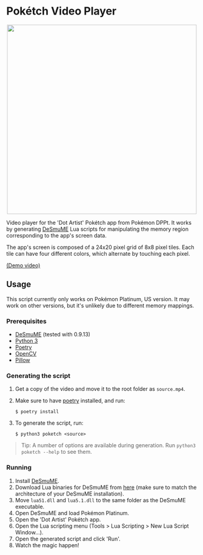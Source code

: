 # Pokétch Video Player

<p align="center">
     <img src="https://user-images.githubusercontent.com/29354120/214530159-06652ae1-4875-4c30-b067-0e61c98159d6.png" width="500">
</p>

Video player for the 'Dot Artist' Pokétch app from Pokémon DPPt. It works by generating [DeSmuME](http://desmume.org/) Lua scripts for manipulating the memory region corresponding to the app's screen data.

The app's screen is composed of a 24x20 pixel grid of 8x8 pixel tiles. Each tile can have four different colors, which alternate by touching each pixel.

[(Demo video)](https://youtu.be/_p1q9_shSTw)

## Usage

This script currently only works on Pokémon Platinum, US version. It may work on other versions, but it's unlikely due to different memory mappings.

### Prerequisites

-   [DeSmuME](http://desmume.org/) (tested with 0.9.13)
-   [Python 3](https://www.python.org/downloads/)
-   [Poetry](https://python-poetry.org/)
-   [OpenCV](https://opencv.org/)
-   [Pillow](https://pillow.readthedocs.io/en/stable/)

### Generating the script

1. Get a copy of the video and move it to the root folder as `source.mp4`.
1. Make sure to have [poetry](https://python-poetry.org) installed, and run:

    ```shell
    $ poetry install
    ```

1. To generate the script, run:

    ```shell
    $ python3 poketch <source>
    ```

> Tip: A number of options are available during generation. Run `python3 poketch --help` to see them.

### Running

1. Install [DeSmuME](http://desmume.org/).
1. Download Lua binaries for DeSmuME from [here](https://sourceforge.net/projects/luabinaries/files/5.1.4/Windows%20Libraries/) (make sure to match the architecture of your DeSmuME installation).
1. Move `lua51.dll` and `lua5.1.dll` to the same folder as the DeSmuME executable.
1. Open DeSmuME and load Pokémon Platinum.
1. Open the 'Dot Artist' Pokétch app.
1. Open the Lua scripting menu (Tools > Lua Scripting > New Lua Script Window...).
1. Open the generated script and click 'Run'.
1. Watch the magic happen!
